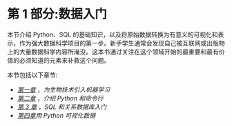 <title>B17761_Section_1_Final_JM_ePub</title> 

# 第 1 部分:数据入门

本节介绍 Python、SQL 的基础知识，以及将原始数据转换为有意义的可视化和表示，作为强大数据科学项目的第一步。新手学生通常会发现自己被互联网或出版物上的大量数据科学内容所淹没。这本书通过关注在这个领域开始的最重要和最有价值的必须知道的元素来补救这个问题。

本节包括以下章节:

*   [*第一章*](B17761_01_Final_JM_ePub.xhtml#_idTextAnchor015) ，*为生物技术引入机器学习*
*   [*第二章*](B17761_02_Final_JM_ePub.xhtml#_idTextAnchor023) ，*介绍 Python 和命令行*
*   [*第 3 章*](B17761_03_Final_JM_ePub.xhtml#_idTextAnchor050) ，*SQL 和关系数据库入门*
*   [*第四章*](B17761_04_Final_JM_ePub.xhtml#_idTextAnchor066)*用 Python 可视化数据*